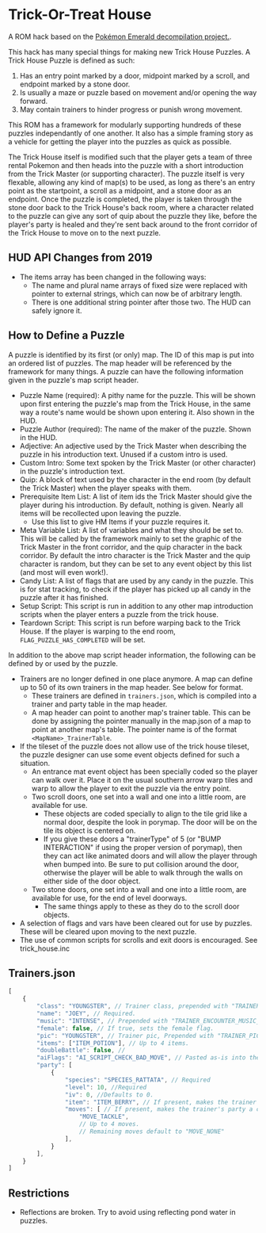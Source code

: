 # Trick-Or-Treat House

A ROM hack based on the [Pokémon Emerald decompilation project.](https://github.com/pret/pokeemerald).

This hack has many special things for making new Trick House Puzzles. A Trick House Puzzle is defined as such:

1. Has an entry point marked by a door, midpoint marked by a scroll, and endpoint marked by a stone door.
2. Is usually a maze or puzzle based on movement and/or opening the way forward.
3. May contain trainers to hinder progress or punish wrong movement.

This ROM has a framework for modularly supporting hundreds of these puzzles independantly of one another. It also has a simple framing story as a vehicle for getting the player into the puzzles as quick as possible.

The Trick House itself is modified such that the player gets a team of three rental Pokemon and then heads into the puzzle with a short introduction from the Trick Master (or supporting character). The puzzle itself is very flexable, allowing any kind of map(s) to be used, as long as there's an entry point as the startpoint, a scroll as a midpoint, and a stone door as an endpoint. Once the puzzle is completed, the player is taken through the stone door back to the Trick House's back room, where a character related to the puzzle can give any sort of quip about the puzzle they like, before the player's party is healed and they're sent back around to the front corridor of the Trick House to move on to the next puzzle.

## HUD API Changes from 2019

* The items array has been changed in the following ways: 
   * The name and plural name arrays of fixed size were replaced with pointer to external strings, which can now be of arbitrary length.
   * There is one additional string pointer after those two. The HUD can safely ignore it.

## How to Define a Puzzle

A puzzle is identified by its first (or only) map. The ID of this map is put into an ordered list of puzzles. The map header will be referenced by the framework for many things. A puzzle can have the following information given in the puzzle's map script header.

- Puzzle Name (required): A pithy name for the puzzle. This will be shown upon first entering the puzzle's map from the Trick House, in the same way a route's name would be shown upon entering it. Also shown in the HUD.
- Puzzle Author (required): The name of the maker of the puzzle. Shown in the HUD.
- Adjective: An adjective used by the Trick Master when describing the puzzle in his introduction text. Unused if a custom intro is used.
- Custom Intro: Some text spoken by the Trick Master (or other character) in the puzzle's introduction text.
- Quip: A block of text used by the character in the end room (by default the Trick Master) when the player speaks with them.
- Prerequisite Item List: A list of item ids the Trick Master should give the player during his introduction. By default, nothing is given. Nearly all items will be recollected upon leaving the puzzle.
	- Use this list to give HM Items if your puzzle requires it.
- Meta Variable List: A list of variables and what they should be set to. This will be called by the framework mainly to set the graphic of the Trick Master in the front corridor, and the quip character in the back corridor. By default the intro character is the Trick Master and the quip character is random, but they can be set to any event object by this list (and most will even work!).
- Candy List: A list of flags that are used by any candy in the puzzle. This is for stat tracking, to check if the player has picked up all candy in the puzzle after it has finished.
- Setup Script: This script is run in addition to any other map introduction scripts when the player enters a puzzle from the trick house.
- Teardown Script: This script is run before warping back to the Trick House. If the player is warping to the end room, `FLAG_PUZZLE_HAS_COMPLETED` will be set.

In addition to the above map script header information, the following can be defined by or used by the puzzle.

- Trainers are no longer defined in one place anymore. A map can define up to 50 of its own trainers in the map header. See below for format.
	- These trainers are defined in `trainers.json`, which is compiled into a trainer and party table in the map header.
	- A map header can point to another map's trainer table. This can be done by assigning the pointer manually in the map.json of a map to point at another map's table. The pointer name is of the format `<MapName>_TrainerTable`.
- If the tileset of the puzzle does not allow use of the trick house tileset, the puzzle designer can use some event objects defined for such a situation.
	- An entrance mat event object has been specially coded so the player can walk over it. Place it on the usual southern arrow warp tiles and warp to allow the player to exit the puzzle via the entry point.
	- Two scroll doors, one set into a wall and one into a little room, are available for use. 
		- These objects are coded specially to align to the tile grid like a normal door, despite the look in porymap. The door will be on the tile its object is centered on.
		- If you give these doors a "trainerType" of 5 (or "BUMP INTERACTION" if using the proper version of porymap), then they can act like animated doors and will allow the player through when bumped into. Be sure to put collision around the door, otherwise the player will be able to walk through the walls on either side of the door object.
	- Two stone doors, one set into a wall and one into a little room, are available for use, for the end of level doorways.
		- The same things apply to these as they do to the scroll door objects.
- A selection of flags and vars have been cleared out for use by puzzles. These will be cleared upon moving to the next puzzle.
- The use of common scripts for scrolls and exit doors is encouraged. See trick_house.inc

## Trainers.json

```js
[
	{
		"class": "YOUNGSTER", // Trainer class, prepended with "TRAINER_CLASS_". Required.
		"name": "JOEY", // Required.
		"music": "INTENSE", // Prepended with "TRAINER_ENCOUNTER_MUSIC_"
		"female": false, // If true, sets the female flag.
		"pic": "YOUNGSTER", // Trainer pic, Prepended with "TRAINER_PIC_". Defaults to the same as "class".
		"items": ["ITEM_POTION"], // Up to 4 items.
		"doubleBattle": false, //
		"aiFlags": "AI_SCRIPT_CHECK_BAD_MOVE", // Pasted as-is into the data. Defaults to AI_SCRIPT_CHECK_BAD_MOVE if not present.
		"party": [
			{
				"species": "SPECIES_RATTATA", // Required
				"level": 10, //Required
				"iv": 0, //Defaults to 0.
				"item": "ITEM_BERRY", // If present, makes the trainer's party a custom item party. Defaults to ITEM_NONE in that case.
				"moves": [ // If present, makes the trainer's party a custom move party. All pokemon must have custom moves if any do.
					"MOVE_TACKLE",
					// Up to 4 moves.
					// Remaining moves default to "MOVE_NONE"
				],
			}
		],
	}
]
```

## Restrictions

- Reflections are broken. Try to avoid using reflecting pond water in puzzles.
